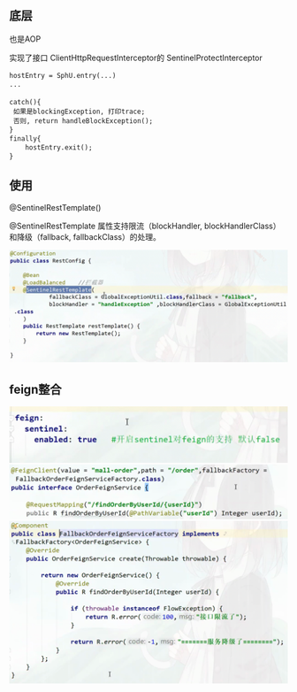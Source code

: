 ## 底层

也是AOP

实现了接口 ClientHttpRequestInterceptor的 SentinelProtectInterceptor
```
hostEntry = SphU.entry(...)
...

catch(){
 如果是blockingException, 打印trace;
 否则, return handleBlockException();
}
finally{
	hostEntry.exit();
}
```

## 使用

@SentinelRestTemplate()

@SentinelRestTemplate 属性支持限流（blockHandler, blockHandlerClass）和降级（fallback, fallbackClass）的处理。

<img src="Screenshot 2024-11-09 at 13.19.28.png" alt="Screenshot 2024-11-09 at 13.19.28" style="zoom: 50%;" />

## feign整合

<img src="Screenshot 2024-11-09 at 14.27.09.png" alt="Screenshot 2024-11-09 at 14.27.09" style="zoom:50%;" />

<img src="Screenshot 2024-11-09 at 14.33.06.png" alt="Screenshot 2024-11-09 at 14.33.06" style="zoom:50%;" />

<img src="Screenshot 2024-11-09 at 14.58.20.png" alt="Screenshot 2024-11-09 at 14.58.20" style="zoom:50%;" />

